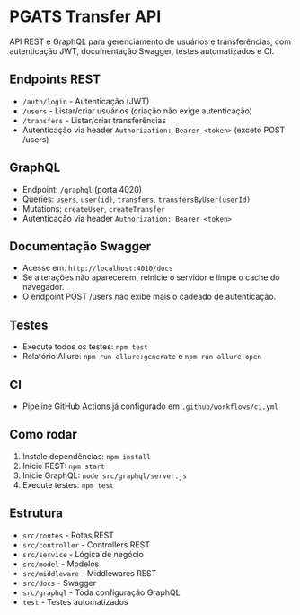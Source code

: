 

# PGATS Transfer API

API REST e GraphQL para gerenciamento de usuários e transferências, com autenticação JWT, documentação Swagger, testes automatizados e CI.

## Endpoints REST
- `/auth/login` - Autenticação (JWT)
- `/users` - Listar/criar usuários (criação não exige autenticação)
- `/transfers` - Listar/criar transferências
- Autenticação via header `Authorization: Bearer <token>` (exceto POST /users)

## GraphQL
- Endpoint: `/graphql` (porta 4020)
- Queries: `users`, `user(id)`, `transfers`, `transfersByUser(userId)`
- Mutations: `createUser`, `createTransfer`
- Autenticação via header `Authorization: Bearer <token>`

## Documentação Swagger
- Acesse em: `http://localhost:4010/docs`
- Se alterações não aparecerem, reinicie o servidor e limpe o cache do navegador.
- O endpoint POST /users não exibe mais o cadeado de autenticação.

## Testes
- Execute todos os testes: `npm test`
- Relatório Allure: `npm run allure:generate` e `npm run allure:open`

## CI
- Pipeline GitHub Actions já configurado em `.github/workflows/ci.yml`

## Como rodar
1. Instale dependências: `npm install`
2. Inicie REST: `npm start`
3. Inicie GraphQL: `node src/graphql/server.js`
4. Execute testes: `npm test`

## Estrutura
- `src/routes` - Rotas REST
- `src/controller` - Controllers REST
- `src/service` - Lógica de negócio
- `src/model` - Modelos
- `src/middleware` - Middlewares REST
- `src/docs` - Swagger
- `src/graphql` - Toda configuração GraphQL
- `test` - Testes automatizados
